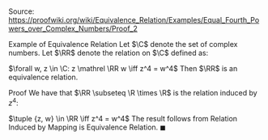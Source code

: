 # 

Source: https://proofwiki.org/wiki/Equivalence_Relation/Examples/Equal_Fourth_Powers_over_Complex_Numbers/Proof_2

Example of Equivalence Relation
Let $\C$ denote the set of complex numbers.
Let $\RR$ denote the relation on $\C$ defined as:

$\forall w, z \in \C: z \mathrel \RR w \iff z^4 = w^4$
Then $\RR$ is an equivalence relation.


Proof
We have that $\RR \subseteq \R \times \R$ is the relation induced by $z^4$:

$\tuple {z, w} \in \RR \iff z^4 = w^4$
The result follows from Relation Induced by Mapping is Equivalence Relation.
$\blacksquare$





